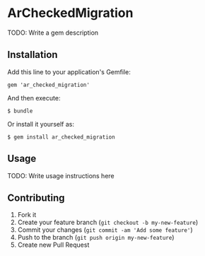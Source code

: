 # ArCheckedMigration

TODO: Write a gem description

## Installation

Add this line to your application's Gemfile:

    gem 'ar_checked_migration'

And then execute:

    $ bundle

Or install it yourself as:

    $ gem install ar_checked_migration

## Usage

TODO: Write usage instructions here

## Contributing

1. Fork it
2. Create your feature branch (`git checkout -b my-new-feature`)
3. Commit your changes (`git commit -am 'Add some feature'`)
4. Push to the branch (`git push origin my-new-feature`)
5. Create new Pull Request
